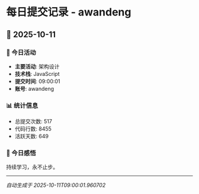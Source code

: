 # 每日提交记录 - awandeng

## 📅 2025-10-11

### 🎯 今日活动
- **主要活动**: 架构设计
- **技术栈**: JavaScript
- **提交时间**: 09:00:01
- **账号**: awandeng

### 📊 统计信息
- 总提交次数: 517
- 代码行数: 8455
- 活跃天数: 649

### 💭 今日感悟
持续学习，永不止步。

---
*自动生成于 2025-10-11T09:00:01.960702*
